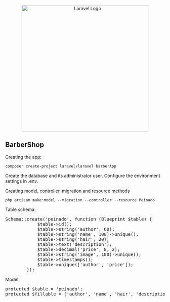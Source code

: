 <p align="center"><a href="https://laravel.com" target="_blank"><img src="https://raw.githubusercontent.com/laravel/art/master/logo-lockup/5%20SVG/2%20CMYK/1%20Full%20Color/laravel-logolockup-cmyk-red.svg" width="400" alt="Laravel Logo"></a></p>

## BarberShop
<p>Creating the app:</p>
<code>composer create-project laravel/laravel barberApp</code>

<p>Create the database and its administrator user. Configure the environment settings in .env.</p>

<p>Creating model, controller, migration and resource methods</p>
<code>php artisan make:model --migration --controller --resource Peinado</code>

<p>Table schema:</p>
<pre>Schema::create('peinado', function (Blueprint $table) {
            $table->id();
            $table->string('author', 60);
            $table->string('name', 100)->unique();
            $table->string('hair', 20);
            $table->text('description');
            $table->decimal('price', 8, 2);
            $table->string('image', 100)->unique();
            $table->timestamps();
            $table->unique(['author', 'price']);
        });</pre>

<p>Model:</p>
<pre>protected $table = 'peinado';
protected $fillable = ['author', 'name', 'hair', 'description', 'price', 'image'];</pre>
